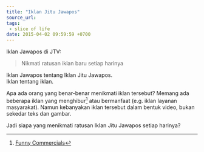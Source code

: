 ```yaml
---
title: "Iklan Jitu Jawapos"
source_url: 
tags:
 - slice of life
date: 2015-04-02 09:59:59 +0700
---
```


Iklan Jawapos di JTV:
> Nikmati ratusan iklan baru setiap harinya

Iklan Jawapos tentang Iklan Jitu Jawapos.  
Iklan tentang iklan.  

Apa ada orang yang benar-benar menikmati iklan tersebut? Memang ada beberapa iklan yang menghibur[^1] atau bermanfaat (e.g. iklan layanan masyarakat). Namun kebanyakan iklan tersebut dalam bentuk video, bukan sekedar teks dan gambar.

Jadi siapa yang menikmati ratusan Iklan Jitu Jawapos setiap harinya?

[^1]: [Funny Commercials][1]

[1]: https://www.youtube.com/results?search_query=funny+commercial